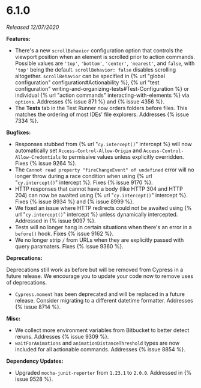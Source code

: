 # 6.1.0

*Released 12/07/2020*

**Features:**

- There's a new `scrollBehavior` configuration option that controls the viewport position when an element is scrolled prior to action commands. Possible values are `'top'`, `'bottom'`, `'center'`, `'nearest'`, and `false`, with `'top'` being the default. `scrollBehavior: false` disables scrolling altogether. `scrollBehavior` can be specified in {% url "global configuration" configuration#Actionability %}, {% url "test configuration" writing-and-organizing-tests#Test-Configuration %} or individual {% url "action commands" interacting-with-elements %} via `options`. Addresses {% issue 871 %} and {% issue 4356 %}.
- The **Tests** tab in the Test Runner now orders folders before files. This matches the ordering of most IDEs' file explorers. Addresses {% issue 7334 %}.

**Bugfixes:**

- Responses stubbed from {% url "`cy.intercept()`" intercept %} will now automatically set `Access-Control-Allow-Origin` and `Access-Control-Allow-Credentials` to permissive values unless explicitly overridden. Fixes {% issue 9264 %}.
- The `Cannot read property "fireChangeEvent" of undefined` error will no longer throw during a race condition when using {% url "`cy.intercept()`" intercept %}. Fixes {% issue 9170 %}.
- HTTP responses that cannot have a body (like HTTP 304 and HTTP 204) can now be awaited using {% url "`cy.intercept()`" intercept %}. Fixes {% issue 8934 %} and {% issue 8999 %}.
- We fixed an issue where HTTP redirects could not be awaited using {% url "`cy.intercept()`" intercept %} unless dynamically intercepted. Addressed in {% issue 9097 %}.
- Tests will no longer hang in certain situations when there's an error in a `before()` hook. Fixes {% issue 9162 %}.
- We no longer strip `/` from URLs when they are explicitly passed with query paramaters. Fixes {% issue 9360 %}.

**Deprecations:**

Deprecations still work as before but will be removed from Cypress in a future release. We encourage you to update your code now to remove uses of deprecations.

- `Cypress.moment` has been deprecated and will be replaced in a future release. Consider migrating to a different datetime formatter. Addresses {% issue 8714 %}.

**Misc:**

- We collect more environment variables from Bitbucket to better detect reruns. Addresses {% issue 9309 %}.
- `waitForAnimations` and `animationDistanceThreshold` types are now included for all actionable commands. Addresses {% issue 8854 %}.

**Dependency Updates:**

- Upgraded `mocha-junit-reporter` from `1.23.1` to `2.0.0`. Addressed in {% issue 9528 %}.
